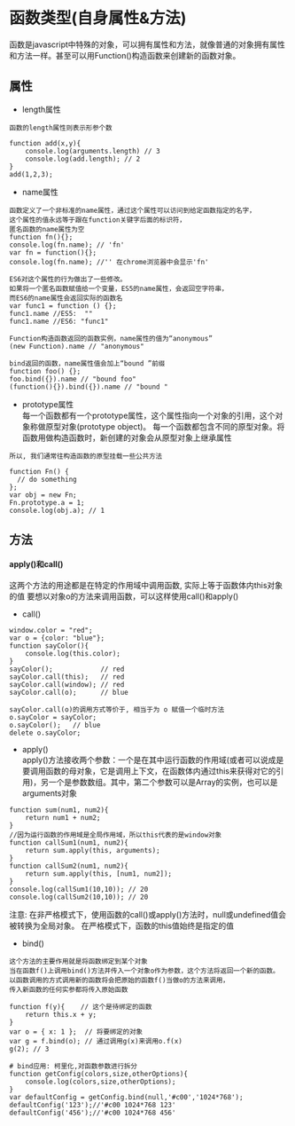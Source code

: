 # 函数类型(自身属性&方法)
函数是javascript中特殊的对象，可以拥有属性和方法，就像普通的对象拥有属性和方法一样。甚至可以用Function()构造函数来创建新的函数对象。

## 属性
- length属性
```
函数的length属性则表示形参个数

function add(x,y){
    console.log(arguments.length) // 3
    console.log(add.length); // 2
}
add(1,2,3);
```
- name属性
```
函数定义了一个非标准的name属性，通过这个属性可以访问到给定函数指定的名字，
这个属性的值永远等于跟在function关键字后面的标识符，
匿名函数的name属性为空
function fn(){};
console.log(fn.name); // 'fn'
var fn = function(){};
console.log(fn.name); //'' 在chrome浏览器中会显示'fn'

ES6对这个属性的行为做出了一些修改。
如果将一个匿名函数赋值给一个变量，ES5的name属性，会返回空字符串，
而ES6的name属性会返回实际的函数名
var func1 = function () {};
func1.name //ES5:  ""
func1.name //ES6: "func1"

Function构造函数返回的函数实例，name属性的值为“anonymous”
(new Function).name // "anonymous"

bind返回的函数，name属性值会加上“bound ”前缀
function foo() {};
foo.bind({}).name // "bound foo"
(function(){}).bind({}).name // "bound "
```
- prototype属性  
每一个函数都有一个prototype属性，这个属性指向一个对象的引用，这个对象称做原型对象(prototype object)。
每一个函数都包含不同的原型对象。将函数用做构造函数时，新创建的对象会从原型对象上继承属性
```
所以, 我们通常往构造函数的原型挂载一些公共方法

function Fn() {
  // do something
};
var obj = new Fn;
Fn.prototype.a = 1;
console.log(obj.a); // 1
```
## 方法
#### apply()和call()
这两个方法的用途都是在特定的作用域中调用函数, 实际上等于函数体内this对象的值
要想以对象o的方法来调用函数，可以这样使用call()和apply()

- call()
```
window.color = "red";
var o = {color: "blue"};
function sayColor(){
    console.log(this.color);
}
sayColor();            // red
sayColor.call(this);   // red
sayColor.call(window); // red
sayColor.call(o);      // blue

sayColor.call(o)的调用方式等价于, 相当于为 o 赋值一个临时方法
o.sayColor = sayColor;
o.sayColor();   // blue
delete o.sayColor;
```
- apply()  
apply()方法接收两个参数：一个是在其中运行函数的作用域(或者可以说成是要调用函数的母对象，它是调用上下文，在函数体内通过this来获得对它的引用)，另一个是参数数组。其中，第二个参数可以是Array的实例，也可以是arguments对象
```
function sum(num1, num2){
    return num1 + num2;
}
//因为运行函数的作用域是全局作用域，所以this代表的是window对象
function callSum1(num1, num2){
    return sum.apply(this, arguments);
}
function callSum2(num1, num2){
    return sum.apply(this, [num1, num2]);
}
console.log(callSum1(10,10)); // 20
console.log(callSum2(10,10)); // 20
```

注意: 
在非严格模式下，使用函数的call()或apply()方法时，null或undefined值会被转换为全局对象。
在严格模式下，函数的this值始终是指定的值

- bind()
```
这个方法的主要作用就是将函数绑定到某个对象
当在函数f()上调用bind()方法并传入一个对象o作为参数，这个方法将返回一个新的函数。
以函数调用的方式调用新的函数将会把原始的函数f()当做o的方法来调用，
传入新函数的任何实参都将传入原始函数

function f(y){    // 这个是待绑定的函数
    return this.x + y; 
}
var o = { x: 1 };  // 将要绑定的对象
var g = f.bind(o); // 通过调用g(x)来调用o.f(x)
g(2); // 3

# bind应用: 柯里化,对函数参数进行拆分
function getConfig(colors,size,otherOptions){
    console.log(colors,size,otherOptions);
}
var defaultConfig = getConfig.bind(null,'#c00','1024*768');
defaultConfig('123');//'#c00 1024*768 123'
defaultConfig('456');//'#c00 1024*768 456'
```